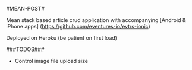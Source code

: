 #MEAN-POST#

Mean stack based article crud application with accompanying [Android & iPhone apps] (https://github.com/eventures-io/evtrs-ionic)

Deployed on Heroku (be patient on first load)




###TODOS###

* Control image file upload size





